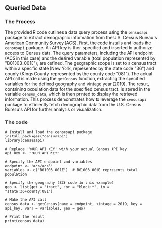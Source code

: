 ## Queried Data

### The Process
The provided R code outlines a data query process using the `censusapi` package to extract demographic information from the U.S. Census Bureau's American Community Survey (ACS). First, the code installs and loads the `censusapi` package. An API key is then specified and inserted to authorize access to Census data. The query parameters, including the API endpoint (ACS in this case) and the desired variable (total population represented by "B01003_001E"), are defined. The geographic scope is set to a census tract within a specific state (New York, represented by the state code "36") and county (Kings County, represented by the county code "081"). The actual API call is made using the `getCensus` function, extracting the specified variables for the defined geography and vintage year (2019). The result, containing population data for the specified census tract, is stored in the variable `census_data`, which is then printed to display the retrieved information. This process demonstrates how to leverage the `censusapi` package to efficiently fetch demographic data from the U.S. Census Bureau's API for further analysis or visualization.

### The code
```{r}
# Install and load the censusapi package
install.packages("censusapi")
library(censusapi)

# Replace 'YOUR_API_KEY' with your actual Census API key
api_key <- "YOUR_API_KEY"

# Specify the API endpoint and variables
endpoint <- "acs/acs5"
variables <- c("B01003_001E")  # B01003_001E represents total population

# Specify the geography (ZIP code in this example)
geo <- list(get = "tract", for = "block:*", in = "state:36+county:081")

# Make the API call
census_data <- getCensus(name = endpoint, vintage = 2019, key = api_key, vars = variables, geo = geo)

# Print the result
print(census_data)
```
